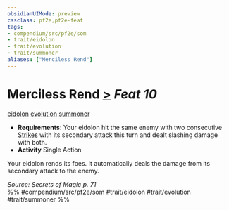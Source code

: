 ```yaml
---
obsidianUIMode: preview
cssclass: pf2e,pf2e-feat
tags:
- compendium/src/pf2e/som
- trait/eidolon
- trait/evolution
- trait/summoner
aliases: ["Merciless Rend"]
---
```

# Merciless Rend  [>](chapter-9-playing-the-game.md#Actions "Single Action") *Feat 10*  
[eidolon](eidolon-som.md "Eidolon Creature Type Trait")  [evolution](evolution-som.md "Evolution Feat Trait")  [summoner](Reference/Rules/Traits/summoner-som.md "Summoner Class Trait")  

- **Requirements**: Your eidolon hit the same enemy with two consecutive [Strikes](strike.md) with its secondary attack this turn and dealt slashing damage with both.
- **Activity** Single Action

Your eidolon rends its foes. It automatically deals the damage from its secondary attack to the enemy.

*Source: Secrets of Magic p. 71*  
%% #compendium/src/pf2e/som #trait/eidolon #trait/evolution #trait/summoner %%